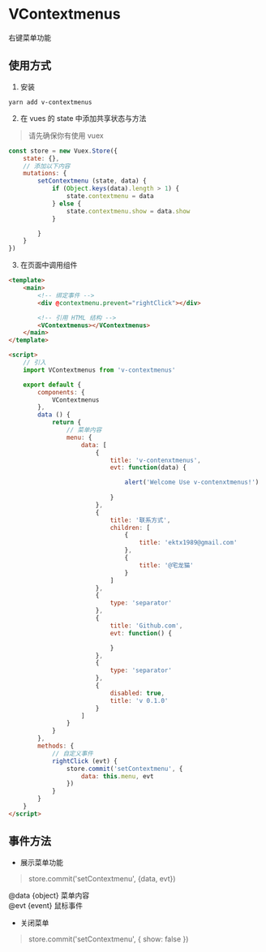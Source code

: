 # VContextmenus

右键菜单功能

## 使用方式

1. 安装

```shell
yarn add v-contextmenus
```

2. 在 vues 的 state 中添加共享状态与方法

> 请先确保你有使用 vuex

```javascript
const store = new Vuex.Store({
	state: {},
	// 添加以下内容
	mutations: {
		setContextmenu (state, data) {
			if (Object.keys(data).length > 1) {
				state.contextmenu = data
			} else {
				state.contextmenu.show = data.show
			}

		}
	}
})
```

3. 在页面中调用组件

```html
<template>
	<main>
		<!-- 绑定事件 -->
		<div @contextmenu.prevent="rightClick"></div>

		<!-- 引用 HTML 结构 -->
		<VContextmenus></VContextmenus>
	</main>
</template>

<script>
	// 引入
	import VContextmenus from 'v-contextmenus'

	export default {
		components: {
			VContextmenus
		},
		data () {
			return {
				// 菜单内容
				menu: {
					data: [
						{
							title: 'v-contenxtmenus',
							evt: function(data) {

								alert('Welcome Use v-contenxtmenus!')
								
							}
						},
						{
							title: '联系方式',
							children: [
								{
									title: 'ektx1989@gmail.com'
								},
								{
									title: '@宅龙猫'
								}
							]
						},
						{
							type: 'separator'
						},
						{
							title: 'Github.com',
							evt: function() {

							}
						},
						{
							type: 'separator'
						},
						{
							disabled: true,
							title: 'v 0.1.0'
						}
					]
				}
			}
		},
		methods: {
			// 自定义事件
			rightClick (evt) {
				store.commit('setContextmenu', {
					data: this.menu, evt
				})
			}
		}
	}
</script>
``` 

## 事件方法

* 展示菜单功能

> store.commit('setContextmenu', {data, evt})

@data {object} 菜单内容   
@evt {event} 鼠标事件   


* 关闭菜单

> store.commit('setContextmenu', { show: false })

